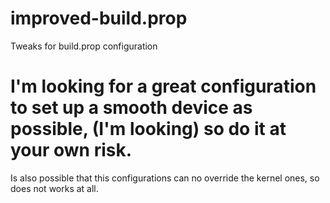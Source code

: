# improved-build.prop
Tweaks for build.prop configuration 

# I'm looking for a great configuration to set up a smooth device as possible, (I'm looking) so do it at your own risk.
Is also possible that this configurations can no override the kernel ones, so does not works at all.

